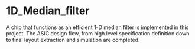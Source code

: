 # 1D_Median_filter
A chip that functions as an efficient 1-D median filter is implemented in this project. The ASIC design flow, from high level specification definition down to final layout extraction and simulation are completed.
